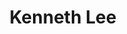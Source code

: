 ---
layout: person
title: Kenneth Lee
image: Kenneth_Lee.jpg
role: Undergraduate Intern
email: 
  - knlee2@wisc.edu
---